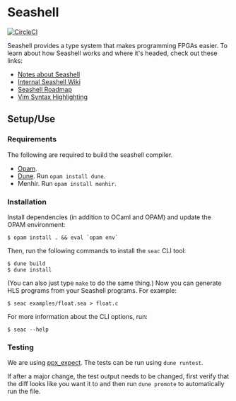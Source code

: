 # Seashell

[![CircleCI](https://circleci.com/gh/cucapra/seashell.svg?style=svg)](https://circleci.com/gh/cucapra/seashell)

Seashell provides a type system that makes programming FPGAs easier. To learn about how Seashell works and where it's headed, check out these links:
  - [Notes about Seashell](https://capra.cs.cornell.edu/seashell/docs/index.html)
  - [Internal Seashell Wiki](https://github.com/cucapra/seashell/wiki)
  - [Seashell Roadmap](https://github.com/cucapra/seashell/wiki/Project-Roadmap)
  - [Vim Syntax Highlighting](https://github.com/tedbauer/seashell.vim)

## Setup/Use

### Requirements
The following are required to build the seashell compiler.
  - [Opam](https://opam.ocaml.org/blog/opam-2-0-0-rc4/).
  - [Dune](https://github.com/ocaml/dune). Run `opam install dune`.
  - Menhir. Run `opam install menhir`.

### Installation

Install dependencies (in addition to OCaml and OPAM) and update the OPAM environment:

    $ opam install . && eval `opam env`

Then, run the following commands to install the `seac` CLI tool:

    $ dune build
    $ dune install

(You can also just type `make` to do the same thing.)
Now you can generate HLS programs from your Seashell programs.
For example:

    $ seac examples/float.sea > float.c

For more information about the CLI options, run:

    $ seac --help

### Testing

We are using [ppx_expect](https://github.com/janestreet/ppx_expect). The tests
can be run using `dune runtest`.

If after a major change, the test output needs to be changed, first verify that
the diff looks like you want it to and then run `dune promote` to automatically
run the file.
